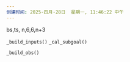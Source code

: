 ```yaml
---
创建时间: 2025-四月-28日  星期一, 11:46:22 中午
---
```

bs,ts, n,6,6,n+3

`_build_inputs()`
`_cal_subgoal()`


`_build_obs()`
